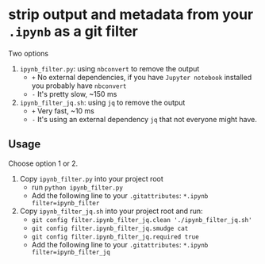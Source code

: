 # strip output and metadata from your `.ipynb` as a git filter

Two options
1. `ipynb_filter.py`: using `nbconvert` to remove the output
    * `+` No external dependencies, if you have `Jupyter notebook` installed you probably have `nbconvert`
    * `-` It's pretty slow, ~150 ms
2. `ipynb_filter_jq.sh`: using `jq` to remove the output
    * `+` Very fast, ~10 ms
    * `-` It's using an external dependency `jq` that not everyone might have.

## Usage
Choose option 1 or 2.
1. Copy `ipynb_filter.py` into your project root
    * run `python ipynb_filter.py`
    * Add the following line to your `.gitattributes`: `*.ipynb filter=ipynb_filter`
2. Copy `ipynb_filter_jq.sh` into your project root and run:
    * `git config filter.ipynb_filter_jq.clean './ipynb_filter_jq.sh'`
    * `git config filter.ipynb_filter_jq.smudge cat`
    * `git config filter.ipynb_filter_jq.required true`
    * Add the following line to your `.gitattributes`: `*.ipynb filter=ipynb_filter_jq`
